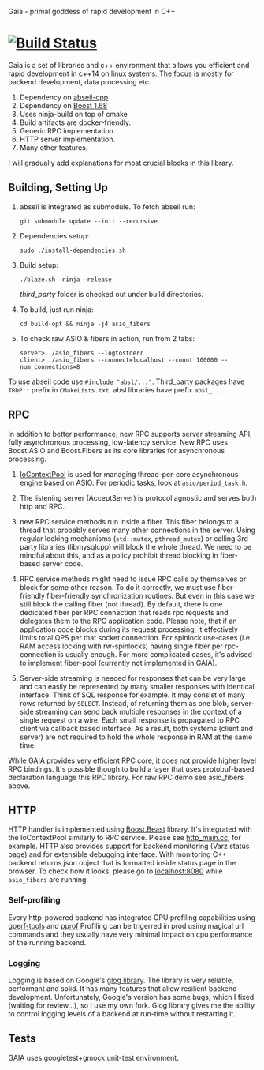 Gaia - primal goddess of rapid development in C++

[![Build Status](https://travis-ci.org/romange/gaia.svg?branch=master)](https://travis-ci.org/romange/gaia)
=====

Gaia is a set of libraries and c++ environment that allows you efficient and rapid development
in c++14 on linux systems. The focus is mostly for backend development, data processing etc.


1. Dependency on [abseil-cpp](https://github.com/abseil/abseil-cpp/)
2. Dependency on [Boost 1.68](https://www.boost.org/doc/libs/1_68_0/doc/html/)
3. Uses ninja-build on top of cmake
4. Build artifacts are docker-friendly.
5. Generic RPC implementation.
6. HTTP server implementation.
7. Many other features.


I will gradually add explanations for most crucial blocks in this library.


## Building, Setting Up
1. abseil is integrated as submodule. To fetch abseil run:

       git submodule update --init --recursive
2. Dependencies setup:

       sudo ./install-dependencies.sh
3. Build setup:

       ./blaze.sh -ninja -release
   *third_party* folder is checked out under build directories.
4. To build, just run ninja:

       cd build-opt && ninja -j4 asio_fibers
5. To check raw ASIO & fibers in action, run from 2 tabs:

       server> ./asio_fibers --logtostderr
       client> ./asio_fibers --connect=localhost --count 100000 --num_connections=8

To use abseil code use `#include "absl/..."`.
Third_party packages have `TRDP::` prefix in `CMakeLists.txt`. absl libraries have prefix
`absl_...`.


## RPC

In addition to better performance, new RPC supports server streaming API, fully asynchronous
processing, low-latency service. New RPC uses Boost.ASIO and Boost.Fibers
as its core libraries for asynchronous processing.

1. [IoContextPool](https://github.com/romange/gaia/blob/master/util/asio/io_context_pool.h)
is used for managing thread-per-core asynchronous engine based on ASIO.
For periodic tasks, look at `asio/period_task.h`.
2. The listening server (AcceptServer) is protocol agnostic and serves both http and RPC.
3. new RPC service methods run inside a fiber. This fiber belongs to a thread that probably serves
many other connections in the server. Using regular locking mechanisms
(`std::mutex`, `pthread_mutex`) or calling 3rd party libraries (libmysqlcpp) will block the whole thread. We need to be mindful about this, and as a policy prohibit thread blocking in fiber-based server code.
4. RPC service methods might need to issue RPC calls by themselves or block for some other reason.
To do it correctly, we must use fiber-friendly fiber-friendly synchronization routines. But even
in this case we still block the calling fiber (not thread). By default, there is one dedicated fiber per RPC connection that reads rpc requests and delegates them to the RPC application code. Please note,
that if an application code blocks during its request processing, it effectively limits total QPS per that socket connection. For spinlock use-cases (i.e. RAM access locking with rw-spinlocks) having single fiber per rpc-connection is usually enough. For more complicated cases, it's advised to implement fiber-pool (currently not implemented in GAIA).

5. Server-side streaming is needed for responses that can be very large and can easily be represented by
many smaller responses with identical interface. Think of SQL response for example.
It may consist of many rows returned by `SELECT`. Instead, of returning them as one blob, server-side streaming can send back multiple responses in the context of a single request on a wire.
Each small response is propagated to RPC client via callback based interface. As a result, both systems (client and server) are not required to hold the whole response in RAM at the same time.

While GAIA provides very efficient RPC core, it does not provide higher level RPC bindings.
It's possible though to build a layer that uses protobuf-based declaration language this RPC library.
For raw RPC demo see asio_fibers above.

## HTTP
HTTP handler is implemented using [Boost.Beast](https://www.boost.org/doc/libs/1_68_0/libs/beast/doc/html/index.html) library.
It's integrated with the IoContextPool similarly to RPC service.
Please see [http_main.cc](https://github.com/romange/gaia/blob/master/util/http/http_main.cc), for example. HTTP also provides support for backend monitoring (Varz status page) and for extensible debugging interface. With monitoring C++ backend returns json object that is formatted inside status page in the browser. To check how it looks, please go to [localhost:8080](http://localhost:8080) while `asio_fibers` are running.


### Self-profiling
Every http-powered backend has integrated CPU profiling capabilities using [gperf-tools](https://github.com/gperftools/gperftools) and [pprof](https://github.com/google/pprof)
Profiling can be trigerred in prod using magical url commands and they usually have very minimal impact
on cpu performance of the running backend.

### Logging
Logging is based on Google's [glog library](https://github.com/google/glog). The library is very reliable, performant and solid. It has many features that allow resilient backend development.
Unfortunately, Google's version has some bugs, which I fixed (waiting for review...), so I use my own fork. Glog library gives me the ability to control logging levels of a backend at run-time without restarting it.

## Tests
GAIA uses googletest+gmock unit-test environment.
